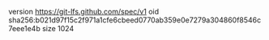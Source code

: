 version https://git-lfs.github.com/spec/v1
oid sha256:b021d97f15c2f971a1cfe6cbeed0770ab359e0e7279a304860f8546c7eee1e4b
size 1024
